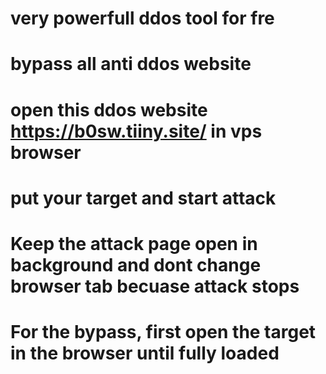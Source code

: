 # very powerfull ddos tool for fre
# bypass all anti ddos website
# open this ddos website https://b0sw.tiiny.site/ in vps browser
# put your target and start attack
# Keep the attack page open in background and dont change browser tab becuase attack stops
# For the bypass, first open the target in the browser until fully loaded
